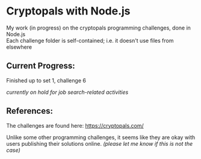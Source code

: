 # Cryptopals with Node.js
My work (in progress) on the cryptopals programming challenges, done in Node.js  
Each challenge folder is self-contained; i.e. it doesn't use files from elsewhere

## Current Progress:
Finished up to set 1, challenge 6

*currently on hold for job search-related activities*

## References:
The challenges are found here: https://cryptopals.com/

Unlike some other programming challenges, it seems like they are okay with users publishing their solutions online.
*(please let me know if this is not the case)*
